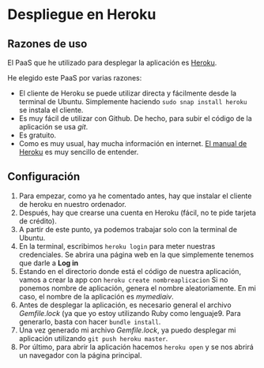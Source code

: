 # Despliegue en Heroku

## Razones de uso

El PaaS que he utilizado para desplegar la aplicación es [Heroku](https://dashboard.heroku.com/apps).

He elegido este PaaS por varias razones:

- El cliente de Heroku se puede utilizar directa y fácilmente desde la terminal de Ubuntu. Simplemente haciendo `sudo snap install heroku` se instala el cliente.
- Es muy fácil de utilizar con Github. De hecho, para subir el código de la aplicación se usa *git*.
- Es gratuito.
- Como es muy usual, hay mucha información en internet. [El manual de Heroku](https://devcenter.heroku.com/articles/getting-started-with-ruby) es muy sencillo de entender.

## Configuración

1. Para empezar, como ya he comentado antes, hay que instalar el cliente de heroku en nuestro ordenador.
2. Después, hay que crearse una cuenta en Heroku (fácil, no te pide tarjeta de crédito).
3. A partir de este punto, ya podemos trabajar solo con la terminal de Ubuntu.
4. En la terminal, escribimos
`heroku login`
para meter nuestras credenciales. Se abrira una página web en la que simplemente tenemos que darle a **Log in**
5. Estando en el directorio donde está el código de nuestra aplicación, vamos a crear la app con
`heroku create nombreaplicacion`
Si no ponemos nombre de aplicación, genera el nombre aleatoriamente. En mi caso, el nombre de la aplicación es *mymediaiv*.
6. Antes de desplegar la aplicación, es necesario general el archivo *Gemfile.lock* (ya que yo estoy utilizando Ruby como lenguaje9. Para generarlo, basta con hacer `bundle install`.
7. Una vez generado mi archivo *Gemfile.lock*, ya puedo desplegar mi aplicación utilizando `git push heroku master`.
8. Por último, para abrir la aplicación hacemos `heroku open` y se nos abrirá un navegador con la página principal.
